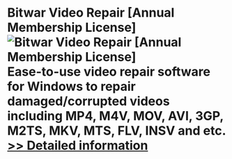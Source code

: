 # Bitwar Video Repair [Annual Membership License]<br />![Bitwar Video Repair [Annual Membership License]](https://mycommerce.akamaized.net/api/pimages/P301010354/BIG/301010354.PNG)<br />Ease-to-use video repair software for Windows to repair damaged/corrupted videos including MP4, M4V, MOV, AVI, 3GP, M2TS, MKV, MTS, FLV, INSV and etc.<br />[>> Detailed information](https://secure.shareit.com/shareit/product.html?productid=301010354&affiliateid=200057808)